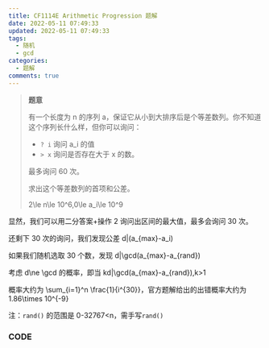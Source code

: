 ```yaml
---
title: CF1114E Arithmetic Progression 题解
date: 2022-05-11 07:49:33
updated: 2022-05-11 07:49:33
tags:
  - 随机
  - gcd
categories:
  - 题解
comments: true
---
```

<!--StartFragment-->

> **题意**
>
> 有一个长度为 n 的序列 a，保证它从小到大排序后是个等差数列。你不知道这个序列长什么样，但你可以询问：
>
> * `? i` 询问 a_i 的值
> * `> x` 询问是否存在大于 x 的数。
>
> 最多询问 60 次。
>
> 求出这个等差数列的首项和公差。
>
> 2\le n\le 10^6,0\le a_i\le 10^9

显然，我们可以用二分答案+操作 2 询问出区间的最大值，最多会询问 30 次。

还剩下 30 次的询问，我们发现公差 d|(a_{max}-a_i)

如果我们随机选取 30 个数，发现 d|\gcd(a\_{max}-a\_{rand})

考虑 d\ne \gcd 的概率，即当 kd|\gcd(a\_{max}-a\_{rand}),k>1

概率大约为 \sum_{i=1}^n \frac{1}{i^{30}}，官方题解给出的出错概率大约为 1.86\times 10^{-9}

注：`rand()` 的范围是 0-32767<n，需手写`rand()`

### CODE

```

```



<!--EndFragment-->